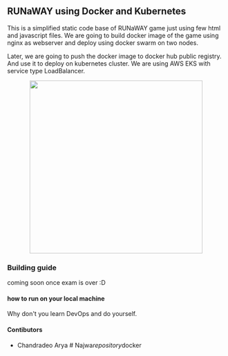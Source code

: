 ## RUNaWAY using Docker and Kubernetes
<!-- 
<h3 align="center">
RUNaWAY
</h3>
<p align="center">
 <a href="http://a639835ca735246ee841e2aecde1701c-1023464538.us-west-1.elb.amazonaws.com/">
  Play it now</a>
</p>


<p align="center">
 <a href="http://a3a321a1bb05748a8804cfdd8836be25-821292124.us-east-1.elb.amazonaws.com/">
  Play it now (backup link)</a>
</p> -->

This is a simplified static code base of RUNaWAY game just using few html and javascript files. We are going to build docker image of the game using nginx as webserver and deploy using docker swarm on two nodes.

Later, we are going to push the docker image to docker hub public registry. And use it to deploy on kubernetes cluster. We are using AWS EKS with service type LoadBalancer.

<p align="center">
  <img src = "https://github.com/chandradeoarya/RUNaWAY/blob/master/RUNaWAY.gif?raw=true" width=400>
</p>

### Building guide

coming soon once exam is over :D

#### how to run on your local machine

Why don't you learn DevOps and do yourself.

#### Contibutors

- Chandradeo Arya
#   N a j w a _ r e p o s i t o r y _ d o c k e r  
 